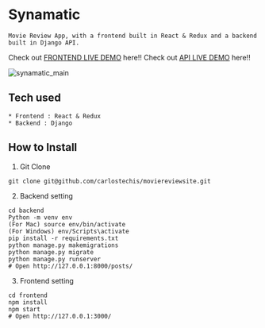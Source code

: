 # Synamatic
```
Movie Review App, with a frontend built in React & Redux and a backend built in Django API.
```
Check out [FRONTEND LIVE DEMO](https://frontend-netflix-clone.herokuapp.com/) here!!
Check out [API LIVE DEMO](https://backend-synamatic.herokuapp.com/) here!!


![synamatic_main](https://user-images.githubusercontent.com/93954303/150614267-f57bd96a-53ae-40b7-b113-59d0dc0efeb0.PNG)


## Tech used
```
* Frontend : React & Redux
* Backend : Django
```
## How to Install
1. Git Clone
```
git clone git@github.com/carlostechis/moviereviewsite.git
```
2. Backend setting
```
cd backend
Python -m venv env
(For Mac) source env/bin/activate
(For Windows) env/Scripts\activate
pip install -r requirements.txt
python manage.py makemigrations
python manage.py migrate
python manage.py runserver
# Open http://127.0.0.1:8000/posts/
```
3. Frontend setting
```
cd frontend
npm install
npm start
# Open http://127.0.0.1:3000/
```
